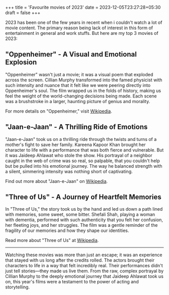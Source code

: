 +++
title = 'Favourite movies of 2023'
date = 2023-12-05T23:27:28+05:30
draft = false
+++

2023 has been one of the few years in recent when i couldn't watch a lot of movie content. The primary reason being lack of interest in this form of entertainment in general and work stuffs. But here are my top 3 movies of 2023:

## "Oppenheimer" - A Visual and Emotional Explosion

"Oppenheimer" wasn't just a movie; it was a visual poem that exploded across the screen. Cillian Murphy transformed into the famed physicist with such intensity and nuance that it felt like we were peering directly into Oppenheimer's soul. The film wrapped us in the folds of history, making us feel the weight of the world-changing decisions being made. Each scene was a brushstroke in a larger, haunting picture of genius and morality.

For more details on "Oppenheimer," visit [Wikipedia](https://en.wikipedia.org/wiki/Oppenheimer_(film)).

## "Jaan-e-Jaan" - A Thrilling Ride of Emotions

"Jaan-e-Jaan" took us on a thrilling ride through the twists and turns of a mother's fight to save her family. Kareena Kapoor Khan brought her character to life with a performance that was both fierce and vulnerable. But it was Jaideep Ahlawat who stole the show. His portrayal of a neighbor caught in the web of crime was so real, so palpable, that you couldn't help but be pulled into his emotional journey. The way he balanced strength with a silent, simmering intensity was nothing short of captivating.

Find out more about "Jaan-e-Jaan" on [Wikipedia](https://en.wikipedia.org/wiki/Jaane_Jaan_(2023_film)).

## "Three of Us" - A Journey of Heartfelt Memories

In "Three of Us," the story took us by the hand and led us down a path lined with memories, some sweet, some bitter. Shefali Shah, playing a woman with dementia, performed with such authenticity that you felt her confusion, her fleeting joys, and her struggles. The film was a gentle reminder of the fragility of our memories and how they shape our identities.

Read more about "Three of Us" at [Wikipedia](https://en.wikipedia.org/wiki/Three_of_Us_(film)).

---

Watching these movies was more than just an escape; it was an experience that stayed with us long after the credits rolled. The actors brought their characters to life in a way that felt incredibly real. Their performances didn't just tell stories—they made us live them. From the raw, complex portrayal by Cillian Murphy to the deeply emotional journey that Jaideep Ahlawat took us on, this year's films were a testament to the power of acting and storytelling.